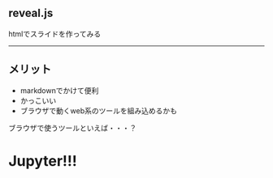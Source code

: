 ## reveal.js

htmlでスライドを作ってみる

---

## メリット

- markdownでかけて便利
- かっこいい
- ブラウザで動くweb系のツールを組み込めるかも

>>>

ブラウザで使うツールといえば・・・？

>>>

# Jupyter!!!


